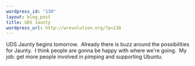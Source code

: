 ```yaml
--- 
wordpress_id: "130"
layout: blog_post
title: UDS Jaunty
wordpress_url: http://wrevolution.org/?p=130
---
```

UDS Jaunty begins tomorrow.  Already there is buzz around the possibilities for Jaunty.  I think people are gonna be happy with where we're going.  My job: get more people involved in pimping and supporting Ubuntu.
